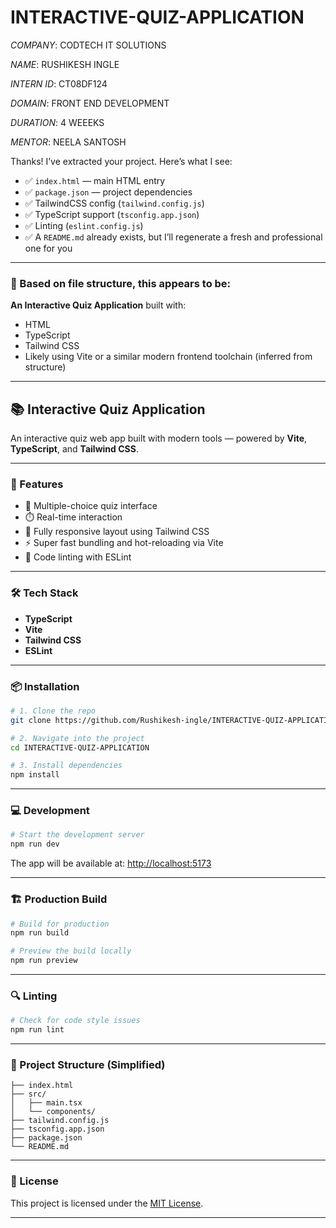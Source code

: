 # INTERACTIVE-QUIZ-APPLICATION

*COMPANY*: CODTECH IT SOLUTIONS

*NAME*: RUSHIKESH INGLE

*INTERN ID*: CT08DF124

*DOMAIN*: FRONT END DEVELOPMENT

*DURATION*: 4 WEEEKS

*MENTOR*: NEELA SANTOSH

Thanks! I’ve extracted your project. Here’s what I see:

* ✅ `index.html` — main HTML entry
* ✅ `package.json` — project dependencies
* ✅ TailwindCSS config (`tailwind.config.js`)
* ✅ TypeScript support (`tsconfig.app.json`)
* ✅ Linting (`eslint.config.js`)
* ✅ A `README.md` already exists, but I’ll regenerate a fresh and professional one for you

---

### 📘 Based on file structure, this appears to be:

**An Interactive Quiz Application** built with:

* HTML
* TypeScript
* Tailwind CSS
* Likely using Vite or a similar modern frontend toolchain (inferred from structure)

---


## 📚 Interactive Quiz Application

An interactive quiz web app built with modern tools — powered by **Vite**, **TypeScript**, and **Tailwind CSS**.

---

### 🚀 Features

* 🧠 Multiple-choice quiz interface
* ⏱️ Real-time interaction
* 📱 Fully responsive layout using Tailwind CSS
* ⚡ Super fast bundling and hot-reloading via Vite
* 🧼 Code linting with ESLint

---

### 🛠️ Tech Stack

* **TypeScript**
* **Vite**
* **Tailwind CSS**
* **ESLint**

---

### 📦 Installation

```bash
# 1. Clone the repo
git clone https://github.com/Rushikesh-ingle/INTERACTIVE-QUIZ-APPLICATION.git

# 2. Navigate into the project
cd INTERACTIVE-QUIZ-APPLICATION

# 3. Install dependencies
npm install
```

---

### 💻 Development

```bash
# Start the development server
npm run dev
```

The app will be available at: [http://localhost:5173](http://localhost:5173)

---

### 🏗️ Production Build

```bash
# Build for production
npm run build

# Preview the build locally
npm run preview
```

---

### 🔍 Linting

```bash
# Check for code style issues
npm run lint
```

---

### 📁 Project Structure (Simplified)

```
├── index.html
├── src/
│   ├── main.tsx
│   └── components/
├── tailwind.config.js
├── tsconfig.app.json
├── package.json
└── README.md
```

---

### 📜 License

This project is licensed under the [MIT License](LICENSE).

---


